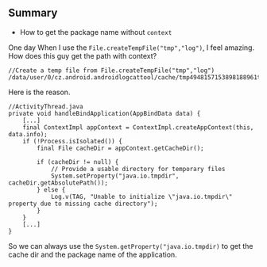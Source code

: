 ## Summary

* How to get the package name without `context`

One day When I use the `File.createTempFile("tmp","log")`, I feel amazing. How does this guy get the path with context?

```
//Create a temp file from File.createTempFile("tmp","log")
/data/user/0/cz.android.androidlogcattool/cache/tmp4948157153898188961txt
```

Here is the reason.

```
//ActivityThread.java
private void handleBindApplication(AppBindData data) {
    [...]
    final ContextImpl appContext = ContextImpl.createAppContext(this, data.info);
    if (!Process.isIsolated()) {
        final File cacheDir = appContext.getCacheDir();

        if (cacheDir != null) {
            // Provide a usable directory for temporary files
            System.setProperty("java.io.tmpdir", cacheDir.getAbsolutePath());
        } else {
            Log.v(TAG, "Unable to initialize \"java.io.tmpdir\" property due to missing cache directory");
        }
    }
    [...]
}
```


So we can always use the `System.getProperty("java.io.tmpdir)` to get the cache dir and the package name of the application.